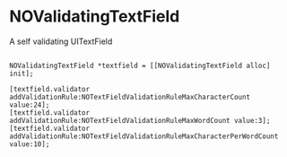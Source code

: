 NOValidatingTextField
=====================

A self validating UITextField

```

NOValidatingTextField *textfield = [[NOValidatingTextField alloc] init];

[textfield.validator addValidationRule:NOTextFieldValidationRuleMaxCharacterCount value:24];
[textfield.validator addValidationRule:NOTextFieldValidationRuleMaxWordCount value:3];
[textfield.validator addValidationRule:NOTextFieldValidationRuleMaxCharacterPerWordCount value:10];

```
